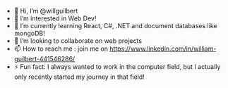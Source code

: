 - 👋 Hi, I’m @willguilbert
- 👀 I’m interested in Web Dev!
- 🌱 I’m currently learning React, C#, .NET and document databases like mongoDB!
- 💞️ I’m looking to collaborate on web projects
- 📫 How to reach me : join me on https://www.linkedin.com/in/william-guilbert-441546286/
- ⚡ Fun fact: I always wanted to work in the computer field, but I actually only recently started my journey in that field!
